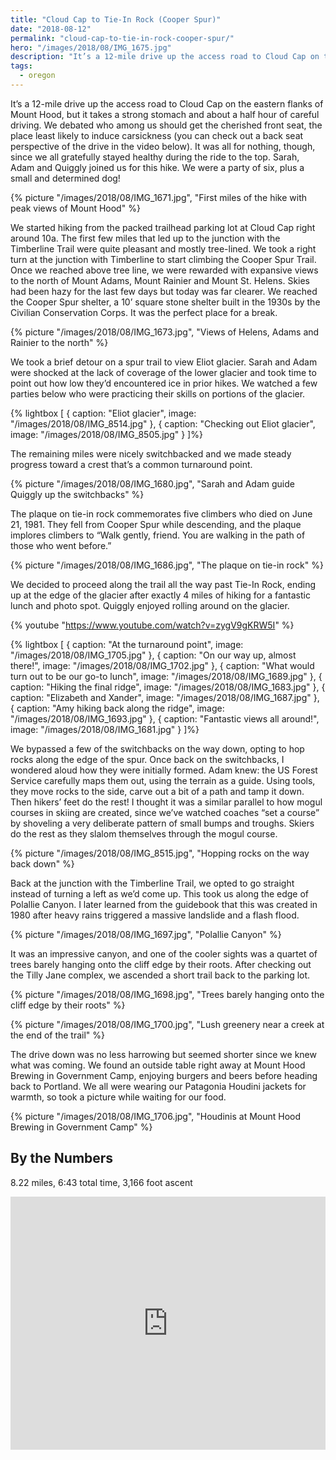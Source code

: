 ```yaml
---
title: "Cloud Cap to Tie-In Rock (Cooper Spur)"
date: "2018-08-12"
permalink: "cloud-cap-to-tie-in-rock-cooper-spur/"
hero: "/images/2018/08/IMG_1675.jpg"
description: "It’s a 12-mile drive up the access road to Cloud Cap on the eastern flanks of Mount Hood. This hike did not disappoint, and we finished the day off at Mount Hood Brewing in Government Camp."
tags:
  - oregon
---
```


It’s a 12-mile drive up the access road to Cloud Cap on the eastern flanks of Mount Hood, but it takes a strong stomach and about a half hour of careful driving. We debated who among us should get the cherished front seat, the place least likely to induce carsickness (you can check out a back seat perspective of the drive in the video below). It was all for nothing, though, since we all gratefully stayed healthy during the ride to the top. Sarah, Adam and Quiggly joined us for this hike. We were a party of six, plus a small and determined dog!

{% picture "/images/2018/08/IMG_1671.jpg", "First miles of the hike with peak views of Mount Hood" %}

We started hiking from the packed trailhead parking lot at Cloud Cap right around 10a. The first few miles that led up to the junction with the Timberline Trail were quite pleasant and mostly tree-lined. We took a right turn at the junction with Timberline to start climbing the Cooper Spur Trail. Once we reached above tree line, we were rewarded with expansive views to the north of Mount Adams, Mount Rainier and Mount St. Helens. Skies had been hazy for the last few days but today was far clearer. We reached the Cooper Spur shelter, a 10’ square stone shelter built in the 1930s by the Civilian Conservation Corps. It was the perfect place for a break.

{% picture "/images/2018/08/IMG_1673.jpg", "Views of Helens, Adams and Rainier to the north" %}

We took a brief detour on a spur trail to view Eliot glacier. Sarah and Adam were shocked at the lack of coverage of the lower glacier and took time to point out how low they’d encountered ice in prior hikes. We watched a few parties below who were practicing their skills on portions of the glacier.

{% lightbox [
    { caption: "Eliot glacier", image: "/images/2018/08/IMG_8514.jpg" },
    { caption: "Checking out Eliot glacier", image: "/images/2018/08/IMG_8505.jpg" }
]%}

The remaining miles were nicely switchbacked and we made steady progress toward a crest that’s a common turnaround point.

{% picture "/images/2018/08/IMG_1680.jpg", "Sarah and Adam guide Quiggly up the switchbacks" %}

The plaque on tie-in rock commemorates five climbers who died on June 21, 1981. They fell from Cooper Spur while descending, and the plaque implores climbers to “Walk gently, friend. You are walking in the path of those who went before.”

{% picture "/images/2018/08/IMG_1686.jpg", "The plaque on tie-in rock" %}

We decided to proceed along the trail all the way past Tie-In Rock, ending up at the edge of the glacier after exactly 4 miles of hiking for a fantastic lunch and photo spot. Quiggly enjoyed rolling around on the glacier.

{% youtube "https://www.youtube.com/watch?v=zygV9gKRW5I" %}

{% lightbox [
    { caption: "At the turnaround point", image: "/images/2018/08/IMG_1705.jpg" },
    { caption: "On our way up, almost there!", image: "/images/2018/08/IMG_1702.jpg" },
    { caption: "What would turn out to be our go-to lunch", image: "/images/2018/08/IMG_1689.jpg" },
    { caption: "Hiking the final ridge", image: "/images/2018/08/IMG_1683.jpg" },
    { caption: "Elizabeth and Xander", image: "/images/2018/08/IMG_1687.jpg" },
    { caption: "Amy hiking back along the ridge", image: "/images/2018/08/IMG_1693.jpg" },
    { caption: "Fantastic views all around!", image: "/images/2018/08/IMG_1681.jpg" }
]%}

We bypassed a few of the switchbacks on the way down, opting to hop rocks along the edge of the spur. Once back on the switchbacks, I wondered aloud how they were initially formed. Adam knew: the US Forest Service carefully maps them out, using the terrain as a guide. Using tools, they move rocks to the side, carve out a bit of a path and tamp it down. Then hikers’ feet do the rest! I thought it was a similar parallel to how mogul courses in skiing are created, since we’ve watched coaches “set a course” by shoveling a very deliberate pattern of small bumps and troughs. Skiers do the rest as they slalom themselves through the mogul course.

{% picture "/images/2018/08/IMG_8515.jpg", "Hopping rocks on the way back down" %}

Back at the junction with the Timberline Trail, we opted to go straight instead of turning a left as we’d come up. This took us along the edge of Polallie Canyon. I later learned from the guidebook that this was created in 1980 after heavy rains triggered a massive landslide and a flash flood.

{% picture "/images/2018/08/IMG_1697.jpg", "Polallie Canyon" %}

It was an impressive canyon, and one of the cooler sights was a quartet of trees barely hanging onto the cliff edge by their roots. After checking out the Tilly Jane complex, we ascended a short trail back to the parking lot.

{% picture "/images/2018/08/IMG_1698.jpg", "Trees barely hanging onto the cliff edge by their roots" %}

{% picture "/images/2018/08/IMG_1700.jpg", "Lush greenery near a creek at the end of the trail" %}

The drive down was no less harrowing but seemed shorter since we knew what was coming. We found an outside table right away at Mount Hood Brewing in Government Camp, enjoying burgers and beers before heading back to Portland. We all were wearing our Patagonia Houdini jackets for warmth, so took a picture while waiting for our food.

{% picture "/images/2018/08/IMG_1706.jpg", "Houdinis at Mount Hood Brewing in Government Camp" %}

## By the Numbers

8.22 miles, 6:43 total time, 3,166 foot ascent

<iframe src="https://www.strava.com/activities/1768533431/embed/097c2552813ae04e519c17476c8fd45d79c988a8" width="100%" height="405" frameborder="0" scrolling="no"></iframe>
